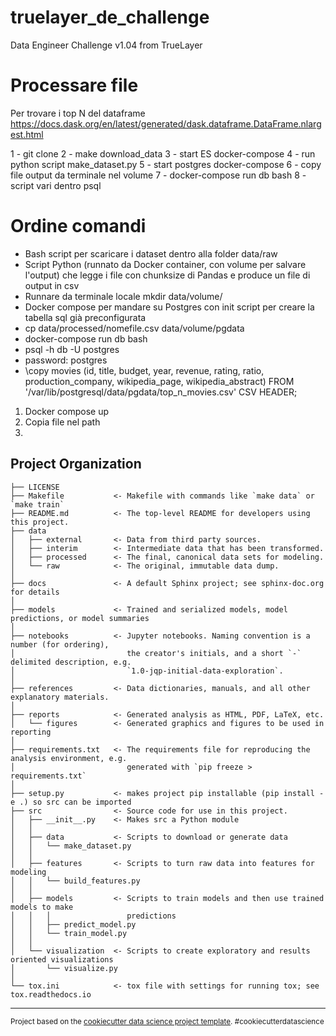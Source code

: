 truelayer_de_challenge
==============================

Data Engineer Challenge v1.04 from TrueLayer

# Processare file
Per trovare i top N del dataframe https://docs.dask.org/en/latest/generated/dask.dataframe.DataFrame.nlargest.html

1 - git clone <repo>
2 - make download_data
3 - start ES docker-compose
4 - run python script make_dataset.py
5 - start postgres docker-compose
6 - copy file output da terminale nel volume
7 - docker-compose run db bash
8 - script vari dentro psql


# Ordine comandi

- Bash script per scaricare i dataset dentro alla folder data/raw
- Script Python (runnato da Docker container, con volume per salvare l'output) che legge i file con chunksize di Pandas e produce un file di output in csv
- Runnare da terminale locale mkdir data/volume/ 
- Docker compose per mandare su Postgres con init script per creare la tabella sql già preconfigurata
- cp data/processed/nomefile.csv data/volume/pgdata
- docker-compose run db bash 
- psql -h db -U postgres
- password: postgres
- \copy movies (id, title, budget, year, revenue, rating, ratio, production_company, wikipedia_page, wikipedia_abstract) FROM '/var/lib/postgresql/data/pgdata/top_n_movies.csv' CSV HEADER;



1. Docker compose up
2. Copia file nel path
3. 



Project Organization
------------

    ├── LICENSE
    ├── Makefile           <- Makefile with commands like `make data` or `make train`
    ├── README.md          <- The top-level README for developers using this project.
    ├── data
    │   ├── external       <- Data from third party sources.
    │   ├── interim        <- Intermediate data that has been transformed.
    │   ├── processed      <- The final, canonical data sets for modeling.
    │   └── raw            <- The original, immutable data dump.
    │
    ├── docs               <- A default Sphinx project; see sphinx-doc.org for details
    │
    ├── models             <- Trained and serialized models, model predictions, or model summaries
    │
    ├── notebooks          <- Jupyter notebooks. Naming convention is a number (for ordering),
    │                         the creator's initials, and a short `-` delimited description, e.g.
    │                         `1.0-jqp-initial-data-exploration`.
    │
    ├── references         <- Data dictionaries, manuals, and all other explanatory materials.
    │
    ├── reports            <- Generated analysis as HTML, PDF, LaTeX, etc.
    │   └── figures        <- Generated graphics and figures to be used in reporting
    │
    ├── requirements.txt   <- The requirements file for reproducing the analysis environment, e.g.
    │                         generated with `pip freeze > requirements.txt`
    │
    ├── setup.py           <- makes project pip installable (pip install -e .) so src can be imported
    ├── src                <- Source code for use in this project.
    │   ├── __init__.py    <- Makes src a Python module
    │   │
    │   ├── data           <- Scripts to download or generate data
    │   │   └── make_dataset.py
    │   │
    │   ├── features       <- Scripts to turn raw data into features for modeling
    │   │   └── build_features.py
    │   │
    │   ├── models         <- Scripts to train models and then use trained models to make
    │   │   │                 predictions
    │   │   ├── predict_model.py
    │   │   └── train_model.py
    │   │
    │   └── visualization  <- Scripts to create exploratory and results oriented visualizations
    │       └── visualize.py
    │
    └── tox.ini            <- tox file with settings for running tox; see tox.readthedocs.io


--------

<p><small>Project based on the <a target="_blank" href="https://drivendata.github.io/cookiecutter-data-science/">cookiecutter data science project template</a>. #cookiecutterdatascience</small></p>
